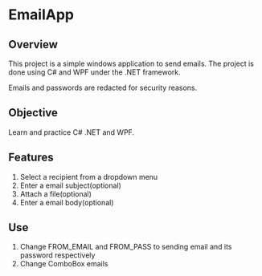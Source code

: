 # EmailApp #

## Overview
This project is a simple windows application to send emails. The project is done using C# and WPF under the .NET framework.

Emails and passwords are redacted for security reasons.

## Objective
Learn and practice C# .NET and WPF.

## Features
1. Select a recipient from a dropdown menu
2. Enter a email subject(optional)
3. Attach a file(optional)
4. Enter a email body(optional)

## Use
1. Change FROM_EMAIL and FROM_PASS to sending email and its password respectively
2. Change ComboBox emails

